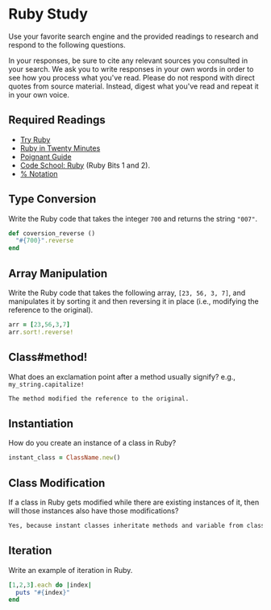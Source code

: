 # Ruby Study

Use your favorite search engine and the provided readings to research and
respond to the following questions.

In your responses, be sure to cite any relevant sources you consulted in your
search. We ask you to write responses in your own words in order to see how you
process what you've read. Please do not respond with direct quotes from source
material. Instead, digest what you've read and repeat it in your own voice.

## Required Readings

-   [Try Ruby](http://tryruby.org/)
-   [Ruby in Twenty Minutes](https://www.ruby-lang.org/en/documentation/quickstart/)
-   [Poignant Guide](http://poignant.guide/)
-   [Code School: Ruby](https://www.codeschool.com/learn/ruby) (Ruby Bits 1 and 2).
-   [% Notation](https://en.wikibooks.org/wiki/Ruby_Programming/Syntax/Literals#The_.25_Notation)

## Type Conversion

Write the Ruby code that takes the integer `700` and returns the string `"007"`.

```ruby
def coversion_reverse ()
  "#{700}".reverse
end
```

## Array Manipulation

Write the Ruby code that takes the following array, `[23, 56, 3, 7]`, and
manipulates it by sorting it and then reversing it in place (i.e., modifying the
reference to the original).

```ruby
arr = [23,56,3,7]
arr.sort!.reverse!
```

## Class#method!

What does an exclamation point after a method usually signify?  e.g.,
`my_string.capitalize!`

```md
The method modified the reference to the original.
```

## Instantiation
How do you create an instance of a class in Ruby?

```ruby
instant_class = ClassName.new()
```

## Class Modification

If a class in Ruby gets modified while there are existing instances of it, then
will those instances also have those modifications?

```md
Yes, because instant classes inheritate methods and variable from class. Onece the class changed, the instant classes change automatically.
```

## Iteration

Write an example of iteration in Ruby.

```ruby
[1,2,3].each do |index|
  puts "#{index}"
end
```

